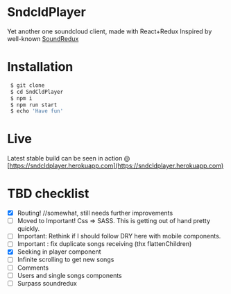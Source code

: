 # SndcldPlayer

Yet another one soundcloud client, made with React+Redux
Inspired by well-known [SoundRedux](http://soundredux.io)

# Installation
```sh
 $ git clone
 $ cd SndCldPlayer
 $ npm i
 $ npm run start
 $ echo 'Have fun'
```
# Live
Latest stable build can be seen in action @ [https://sndcldplayer.herokuapp.com](https://sndcldplayer.herokuapp.com)

# TBD checklist
- [x] Routing! //somewhat, still needs further improvements
- [ ] Moved to Important! Css => SASS. This is getting out of hand pretty quickly.
- [ ] Important: Rethink if I should follow DRY here with mobile components.
- [ ] Important : fix duplicate songs receiving (thx flattenChildren)
- [x] Seeking in player component
- [ ] Infinite scrolling to get new songs
- [ ] Comments
- [ ] Users and single songs components
- [ ] Surpass soundredux
